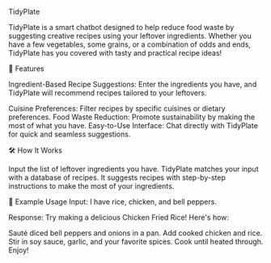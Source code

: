 TidyPlate

TidyPlate is a smart chatbot designed to help reduce food waste by suggesting creative recipes using your leftover ingredients. Whether you have a few vegetables, some grains, or a combination of odds and ends, TidyPlate has you covered with tasty and practical recipe ideas!

🚀 Features

Ingredient-Based Recipe Suggestions: Enter the ingredients you have, and TidyPlate will recommend recipes tailored to your leftovers.

Cuisine Preferences: Filter recipes by specific cuisines or dietary preferences.
Food Waste Reduction: Promote sustainability by making the most of what you have.
Easy-to-Use Interface: Chat directly with TidyPlate for quick and seamless suggestions.

🛠️ How It Works

Input the list of leftover ingredients you have.
TidyPlate matches your input with a database of recipes.
It suggests recipes with step-by-step instructions to make the most of your ingredients.

🌟 Example Usage
Input:
I have rice, chicken, and bell peppers.

Response:
Try making a delicious Chicken Fried Rice! Here's how:

Sauté diced bell peppers and onions in a pan.
Add cooked chicken and rice.
Stir in soy sauce, garlic, and your favorite spices.
Cook until heated through. Enjoy!
